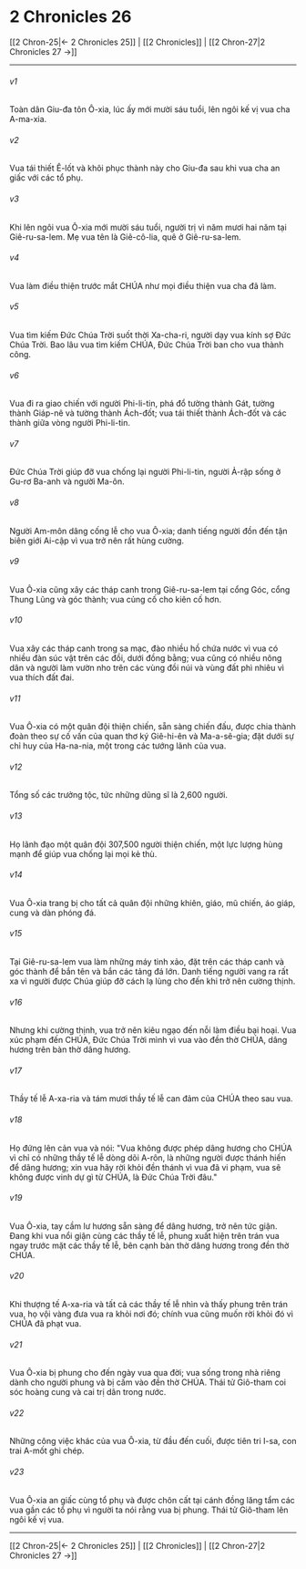 # 2 Chronicles 26

[[2 Chron-25|← 2 Chronicles 25]] | [[2 Chronicles]] | [[2 Chron-27|2 Chronicles 27 →]]
***



###### v1 
Toàn dân Giu-đa tôn Ô-xia, lúc ấy mới mười sáu tuổi, lên ngôi kế vị vua cha A-ma-xia. 

###### v2 
Vua tái thiết Ê-lốt và khôi phục thành này cho Giu-đa sau khi vua cha an giấc với các tổ phụ. 

###### v3 
Khi lên ngôi vua Ô-xia mới mười sáu tuổi, người trị vì năm mươi hai năm tại Giê-ru-sa-lem. Mẹ vua tên là Giê-cô-lia, quê ở Giê-ru-sa-lem. 

###### v4 
Vua làm điều thiện trước mắt CHÚA như mọi điều thiện vua cha đã làm. 

###### v5 
Vua tìm kiếm Đức Chúa Trời suốt thời Xa-cha-ri, người dạy vua kính sợ Đức Chúa Trời. Bao lâu vua tìm kiếm CHÚA, Đức Chúa Trời ban cho vua thành công. 

###### v6 
Vua đi ra giao chiến với người Phi-li-tin, phá đổ tường thành Gát, tường thành Giáp-nê và tường thành Ách-đốt; vua tái thiết thành Ách-đốt và các thành giữa vòng người Phi-li-tin. 

###### v7 
Đức Chúa Trời giúp đỡ vua chống lại người Phi-li-tin, người Ả-rập sống ở Gu-rơ Ba-anh và người Ma-ôn. 

###### v8 
Người Am-môn dâng cống lễ cho vua Ô-xia; danh tiếng người đồn đến tận biên giới Ai-cập vì vua trở nên rất hùng cường. 

###### v9 
Vua Ô-xia cũng xây các tháp canh trong Giê-ru-sa-lem tại cổng Góc, cổng Thung Lũng và góc thành; vua củng cố cho kiên cố hơn. 

###### v10 
Vua xây các tháp canh trong sa mạc, đào nhiều hồ chứa nước vì vua có nhiều đàn súc vật trên các đồi, dưới đồng bằng; vua cũng có nhiều nông dân và người làm vườn nho trên các vùng đồi núi và vùng đất phì nhiêu vì vua thích đất đai. 

###### v11 
Vua Ô-xia có một quân đội thiện chiến, sẵn sàng chiến đấu, được chia thành đoàn theo sự cố vấn của quan thơ ký Giê-hi-ên và Ma-a-sê-gia; đặt dưới sự chỉ huy của Ha-na-nia, một trong các tướng lãnh của vua. 

###### v12 
Tổng số các trưởng tộc, tức những dũng sĩ là 2,600 người. 

###### v13 
Họ lãnh đạo một quân đội 307,500 người thiện chiến, một lực lượng hùng mạnh để giúp vua chống lại mọi kẻ thù. 

###### v14 
Vua Ô-xia trang bị cho tất cả quân đội những khiên, giáo, mũ chiến, áo giáp, cung và dàn phóng đá. 

###### v15 
Tại Giê-ru-sa-lem vua làm những máy tinh xảo, đặt trên các tháp canh và góc thành để bắn tên và bắn các tảng đá lớn. Danh tiếng người vang ra rất xa vì người được Chúa giúp đỡ cách lạ lùng cho đến khi trở nên cường thịnh. 

###### v16 
Nhưng khi cường thịnh, vua trở nên kiêu ngạo đến nỗi làm điều bại hoại. Vua xúc phạm đến CHÚA, Đức Chúa Trời mình vì vua vào đền thờ CHÚA, dâng hương trên bàn thờ dâng hương. 

###### v17 
Thầy tế lễ A-xa-ria và tám mươi thầy tế lễ can đảm của CHÚA theo sau vua. 

###### v18 
Họ đứng lên cản vua và nói: "Vua không được phép dâng hương cho CHÚA vì chỉ có những thầy tế lễ dòng dõi A-rôn, là những người được thánh hiến để dâng hương; xin vua hãy rời khỏi đền thánh vì vua đã vi phạm, vua sẽ không được vinh dự gì từ CHÚA, là Đức Chúa Trời đâu." 

###### v19 
Vua Ô-xia, tay cầm lư hương sẵn sàng để dâng hương, trở nên tức giận. Đang khi vua nổi giận cùng các thầy tế lễ, phung xuất hiện trên trán vua ngay trước mặt các thầy tế lễ, bên cạnh bàn thờ dâng hương trong đền thờ CHÚA. 

###### v20 
Khi thượng tế A-xa-ria và tất cả các thầy tế lễ nhìn và thấy phung trên trán vua, họ vội vàng đưa vua ra khỏi nơi đó; chính vua cũng muốn rời khỏi đó vì CHÚA đã phạt vua. 

###### v21 
Vua Ô-xia bị phung cho đến ngày vua qua đời; vua sống trong nhà riêng dành cho người phung và bị cấm vào đền thờ CHÚA. Thái tử Giô-tham coi sóc hoàng cung và cai trị dân trong nước. 

###### v22 
Những công việc khác của vua Ô-xia, từ đầu đến cuối, được tiên tri I-sa, con trai A-mốt ghi chép. 

###### v23 
Vua Ô-xia an giấc cùng tổ phụ và được chôn cất tại cánh đồng lăng tẩm các vua gần các tổ phụ vì người ta nói rằng vua bị phung. Thái tử Giô-tham lên ngôi kế vị vua.

***
[[2 Chron-25|← 2 Chronicles 25]] | [[2 Chronicles]] | [[2 Chron-27|2 Chronicles 27 →]]
